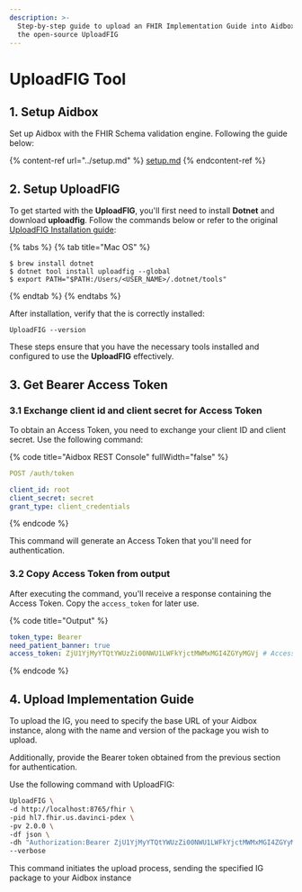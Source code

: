 ```yaml
---
description: >-
  Step-by-step guide to upload an FHIR Implementation Guide into Aidbox using
  the open-source UploadFIG
---
```


# UploadFIG Tool

## 1. Setup Aidbox

Set up Aidbox with the FHIR Schema validation engine. Following the guide below:

{% content-ref url="../setup.md" %}
[setup.md](../setup.md)
{% endcontent-ref %}

## 2. Setup UploadFIG

To get started with the **UploadFIG**, you'll first need to install **Dotnet** and download **uploadfig**. Follow the commands below or refer to the original [UploadFIG Installation guide](https://github.com/brianpos/UploadFIG?tab=readme-ov-file#installation):

{% tabs %}
{% tab title="Mac OS" %}
```
$ brew install dotnet
$ dotnet tool install uploadfig --global
$ export PATH="$PATH:/Users/<USER_NAME>/.dotnet/tools"
```
{% endtab %}
{% endtabs %}

After installation, verify that the is correctly installed:

```
UploadFIG --version
```

These steps ensure that you have the necessary tools installed and configured to use the **UploadFIG** effectively.

## 3. Get Bearer Access Token

### 3.1 Exchange client id and client secret for Access Token &#x20;

To obtain an Access Token, you need to exchange your client ID and client secret. Use the following command:

{% code title="Aidbox REST Console" fullWidth="false" %}
```yaml
POST /auth/token

client_id: root
client_secret: secret
grant_type: client_credentials
```
{% endcode %}

This command will generate an Access Token that you'll need for authentication.

### 3.2 Copy Access Token from output

After executing the command, you'll receive a response containing the Access Token. Copy the `access_token` for later use.

{% code title="Output" %}
```yaml
token_type: Bearer
need_patient_banner: true
access_token: ZjU1YjMyYTQtYWUzZi00NWU1LWFkYjctMWMxMGI4ZGYyMGVj # Access Token
```
{% endcode %}

## 4. Upload Implementation Guide

To upload the IG, you need to specify the base URL of your Aidbox instance, along with the name and version of the package you wish to upload.&#x20;

Additionally, provide the Bearer token obtained from the previous section for authentication.

Use the following command with UploadFIG:

```bash
UploadFIG \
-d http://localhost:8765/fhir \
-pid hl7.fhir.us.davinci-pdex \
-pv 2.0.0 \
-df json \
-dh "Authorization:Bearer ZjU1YjMyYTQtYWUzZi00NWU1LWFkYjctMWMxMGI4ZGYyMGVj" \
--verbose
```

This command initiates the upload process, sending the specified IG package to your Aidbox instance
